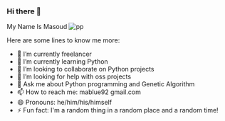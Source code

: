 ### Hi there 👋
My Name Is Masoud
![pp](https://avatars.githubusercontent.com/u/5004900?s=400&v=4)


Here are some lines to know me more:

- 🔭 I’m currently freelancer
- 🌱 I’m currently learning Python
- 👯 I’m looking to collaborate on Python projects
- 🤔 I’m looking for help with oss projects
- 💬 Ask me about Python programming and Genetic Algorithm
- 📫 How to reach me: mablue92 gmail.com
- 😄 Pronouns: he/him/his/himself
- ⚡ Fun fact: I'm a random thing in a random place and a random time!
